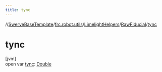 ```yaml
---
title: tync
---
```

//[SwerveBaseTemplate](../../../../index.html)/[frc.robot.utils](../../index.html)/[LimelightHelpers](../index.html)/[RawFiducial](index.html)/[tync](tync.html)



# tync



[jvm]\
open var [tync](tync.html): [Double](https://kotlinlang.org/api/latest/jvm/stdlib/kotlin/-double/index.html)




